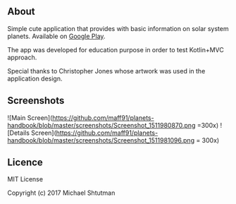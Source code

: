 ## About

Simple cute application that provides with basic information on solar
system planets. Available on [Google Play](https://play.google.com/store/apps/details?id=com.maff.planetshandbook&hl=en).

The app was developed for education purpose in order to test Kotlin+MVC
approach.

Special thanks to Christopher Jones whose artwork was used in the application design.

## Screenshots

![Main Screen](https://github.com/maff91/planets-handbook/blob/master/screenshots/Screenshot_1511980870.png =300x)
![Details Screen](https://github.com/maff91/planets-handbook/blob/master/screenshots/Screenshot_1511981096.png = 300x)

## Licence

MIT License

Copyright (c) 2017 Michael Shtutman